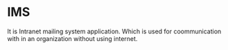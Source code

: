 # IMS
It is Intranet mailing system application. Which is used for coommunication with in an organization without using internet. 
